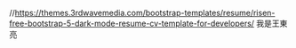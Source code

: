 //https://themes.3rdwavemedia.com/bootstrap-templates/resume/risen-free-bootstrap-5-dark-mode-resume-cv-template-for-developers/
我是王東亮
